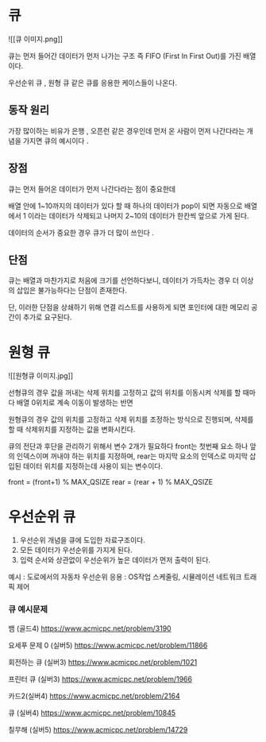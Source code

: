 # 큐 
![[큐 이미지.png]]

큐는 먼저 들어간 데이터가 먼저 나가는 구조 즉 FIFO (First In First Out)를 가진 배열이다.  

우선순위 큐 , 원형 큐 같은 큐를 응용한 케이스들이 나온다.  


## 동작 원리 
가장 많이하는 비유가 은행 , 오픈런 같은 경우인데 먼저 온 사람이 먼저 나간다라는 개념을 가지면 큐의 예시이다 . 


## 장점
큐는 먼저 들어온 데이터가 먼저 나간다라는 점이 중요한데 

배열 안에 1~10까지의 데이터가 있다 할 때 하나의 데이터가 pop이 되면 자동으로 배열에서 1 이라는 데이터가 삭제되고 나머지 2~10의 데이터가 한칸씩 앞으로 가게 된다.  

데이터의 순서가 중요한 경우 큐가 더 많이 쓰인다 . 


## 단점 
큐는 배열과 마찬가지로 처음에 크기를 선언하다보니, 데이터가 가득차는 경우 더 이상의 삽입은 불가능하다는 단점이 존재한다. 

단, 이러한 단점을 상쇄하기 위해 연결 리스트를 사용하게 되면 포인터에 대한 메모리 공간이 추가로 요구된다.  


# 원형 큐 
![[원형큐 이미지.jpg]]

선형큐의 경우 값을 꺼내는 삭제 위치를 고정하고 값의 위치를 이동시켜 삭제를 할 때마다 배열 0위치로 계속 이동이 발생하는 반면 

원형큐의 경우 값의 위치를 고정하고 삭제 위치를 조정하는 방식으로 진행되며, 삭제를 할 때 삭제위치를 지정하는 값을 변화시킨다.  


큐의 전단과 후단을 관리하기 위해서 변수 2개가 필요하다 
front는 첫번째 요소 하나 앞의 인덱스이며 꺼내야 하는 위치를 지정하며,
rear는 마지막 요소의 인덱스로 마지막 삽입된 데이터 위치를 지정하는데 사용이 되는 변수이다.  

front = (front+1) % MAX_QSIZE
rear = (rear + 1) % MAX_QSIZE


# 우선순위 큐 
1. 우선순위 개념을 큐에 도입한 자료구조이다.
2. 모든 데이터가 우선순위를 가지게 된다.
3. 입력 순서와 상관없이 우선순위가 높은 데이터가 먼저 출력이 된다.

예시 :  도로에서의 자동차 우선순위 
응용 : OS작업 스케줄링, 시뮬레이션 네트워크 트래픽 제어 


### 큐 예시문제 
뱀 (골드4)
https://www.acmicpc.net/problem/3190

요세푸 문제 0 (실버5)
https://www.acmicpc.net/problem/11866

회전하는 큐 (실버3)
https://www.acmicpc.net/problem/1021


프린터 큐 (실버3)
https://www.acmicpc.net/problem/1966

카드2(실버4)
https://www.acmicpc.net/problem/2164


큐 (실버4)
https://www.acmicpc.net/problem/10845


칠무해 (실버5)
https://www.acmicpc.net/problem/14729